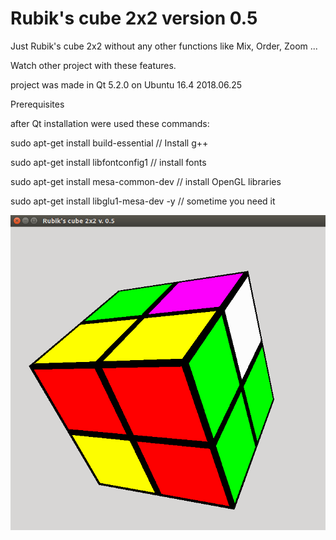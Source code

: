 # Rubik's cube 2x2 version 0.5
Just Rubik's cube 2x2 without any other functions like Mix, Order, Zoom ...

Watch other project with these features.

project was made in Qt 5.2.0 on Ubuntu 16.4 2018.06.25

Prerequisites

after Qt installation were used these commands: 

sudo apt-get install build-essential // Install g++

sudo apt-get install libfontconfig1 // install fonts

sudo apt-get install mesa-common-dev // install OpenGL libraries

sudo apt-get install libglu1-mesa-dev -y // sometime you need it

![printscreen](pict.png)
